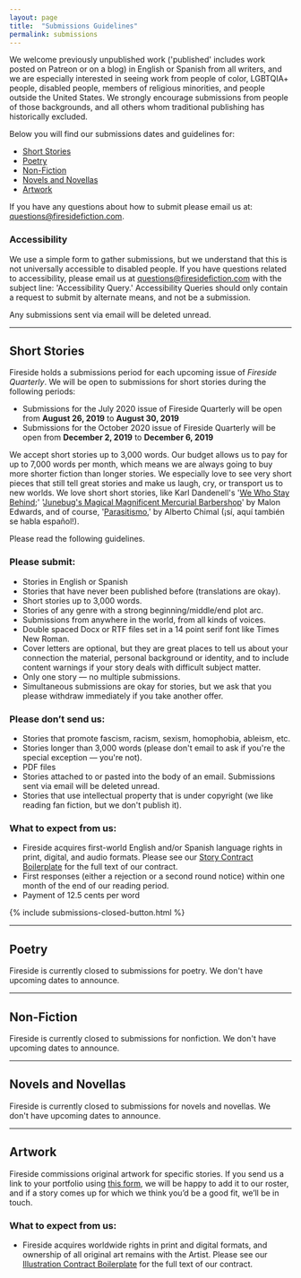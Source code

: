 ```yaml
---
layout: page
title:  "Submissions Guidelines"
permalink: submissions
---
```


We welcome previously unpublished work ('published' includes work posted on Patreon or on a blog) in English or Spanish from all writers, and we are especially interested in seeing work from people of color, LGBTQIA+ people, disabled people, members of religious minorities, and people outside the United States. We strongly encourage submissions from people of those backgrounds, and all others whom traditional publishing has historically excluded.

Below you will find our submissions dates and guidelines for:
- [Short Stories](#short-stories)
- [Poetry](#poetry)
- [Non-Fiction](#non-fiction)
- [Novels and Novellas](#novels-and-novellas)
- [Artwork](#artwork)

If you have any questions about how to submit please email us at: [questions@firesidefiction.com](mailto:questions@firesidefiction.com).

### Accessibility
We use a simple form to gather submissions, but we understand that this is not universally accessible to disabled people. If you have questions related to accessibility, please email us at [questions@firesidefiction.com](mailto:questions@firesidefiction.com) with the subject line: 'Accessibility Query.' Accessibility Queries should only contain a request to submit by alternate means, and not be a submission.

Any submissions sent via email will be deleted unread.

----

## Short Stories

Fireside holds a submissions period for each upcoming issue of _Fireside Quarterly_. We will be open to submissions for short stories during the following periods:

- Submissions for the July 2020 issue of Fireside Quarterly will be open from **August 26, 2019** to **August 30, 2019**
- Submissions for the October 2020 issue of Fireside Quarterly  will be open from **December 2, 2019** to **December 6, 2019**

We accept short stories up to 3,000 words. Our budget allows us to pay for up to 7,000 words per month, which means we are always going to buy more shorter fiction than longer stories. We especially love to see very short pieces that still tell great stories and make us laugh, cry, or transport us to new worlds. We love short short stories, like Karl Dandenell's '[We Who Stay Behind](https://firesidefiction.com/we-who-stay-behind);' '[Junebug's Magical Magnificent Mercurial Barbershop](https://firesidefiction.com/junebugs-magical-magnificent-mercurial-barbershop)' by Malon Edwards, and of course, '[Parasitismo](https://firesidefiction.com/parasitismo),' by Alberto Chimal (¡sí, aquí también se habla español!).

Please read the following guidelines. <!--, then use the button below to submit your work.-->

### Please submit:
- Stories in English or Spanish
- Stories that have never been published before (translations are okay).
- Short stories up to 3,000 words.
- Stories of any genre with a strong beginning/middle/end plot arc.
- Submissions from anywhere in the world, from all kinds of voices.
- Double spaced Docx or RTF files set in a 14 point serif font like Times New Roman.
- Cover letters are optional, but they are great places to tell us about your connection the material, personal background or identity, and to include content warnings if your story deals with difficult subject matter.
- Only one story — no multiple submissions.
- Simultaneous submissions are okay for stories, but we ask that you please withdraw immediately if you take another offer.

### Please don’t send us:
- Stories that promote fascism, racism, sexism, homophobia, ableism, etc.
- Stories longer than 3,000 words (please don't email to ask if you're the special exception — you're not).
- PDF files
- Stories attached to or pasted into the body of an email. Submissions sent via email will be deleted unread.
- Stories that use intellectual property that is under copyright (we like reading fan fiction, but we don't publish it).

### What to expect from us:
- Fireside acquires first-world English and/or Spanish language rights in print, digital, and audio formats. Please see our [Story Contract Boilerplate](https://firesidefiction.com/legal/story-contract-boilerplate) for the full text of our contract.
- First responses (either a rejection or a second round notice) within one month of the end of our reading period.
- Payment of 12.5 cents per word

{% include submissions-closed-button.html %}

----

## Poetry

Fireside is currently closed to submissions for poetry. We don't have upcoming dates to announce.

----

## Non-Fiction

Fireside is currently closed to submissions for nonfiction. We don't have upcoming dates to announce.

----

## Novels and Novellas

Fireside is currently closed to submissions for novels and novellas. We don't have upcoming dates to announce.

----

## Artwork
Fireside commissions original artwork for specific stories. If you send us a link to your portfolio using [this form](https://airtable.com/shrHIocwQiPakQgkT), we will be happy to add it to our roster, and if a story comes up for which we think you’d be a good fit, we’ll be in touch.

### What to expect from us:
- Fireside acquires worldwide rights in print and digital formats, and ownership of all original art remains with the Artist. Please see our [Illustration Contract Boilerplate](https://firesidefiction.com/legal/illustration-contract-boilerplate) for the full text of our contract.
